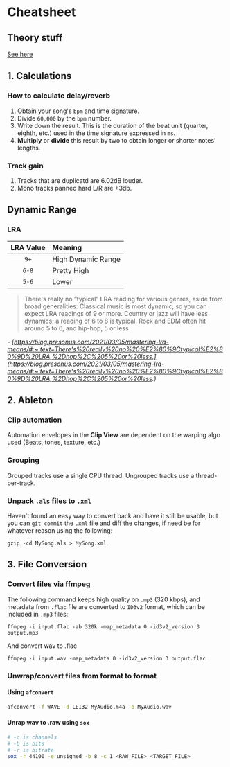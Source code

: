 # Cheatsheet

## Theory stuff
[See here](./theory_cheatsheet.md)

## 1. Calculations

### How to calculate delay/reverb

1. Obtain your song's `bpm` and time signature.
2. Divide `60,000` by the `bpm` number.
3. Write down the result. This is the duration of the beat unit (quarter, eighth, etc.) used in the time signature expressed in `ms`.
4. **Multiply** or **divide** this result by two to obtain longer or shorter notes' lengths.

### Track gain 

1. Tracks that are duplicatd are 6.02dB louder.
2. Mono tracks panned hard L/R are +3db.

## Dynamic Range

### LRA

|LRA Value|Meaning|
|:---:|:---|
|`9+`|High Dynamic Range| 
|`6-8`|Pretty High|
|`5-6`|Lower|

> There's really no “typical” LRA reading for various genres, aside from broad generalities: Classical music is most dynamic, so you can expect LRA readings of 9 or more. Country or jazz will have less dynamics; a reading of 6 to 8 is typical. Rock and EDM often hit around 5 to 6, and hip-hop, 5 or less

_- [https://blog.presonus.com/2021/03/05/mastering-lra-means/#:~:text=There's%20really%20no%20%E2%80%9Ctypical%E2%80%9D%20LRA,%2Dhop%2C%205%20or%20less.](https://blog.presonus.com/2021/03/05/mastering-lra-means/#:~:text=There's%20really%20no%20%E2%80%9Ctypical%E2%80%9D%20LRA,%2Dhop%2C%205%20or%20less.)_

## 2. Ableton

### Clip automation

Automation envelopes in the **Clip View** are dependent on the warping algo used (Beats, tones, texture, etc.)

### Grouping

Grouped tracks use a single CPU thread. Ungrouped tracks use a thread-per-track. 

### Unpack `.als` files to `.xml`

Haven't found an easy way to convert back and have it still be usable, but you can `git commit` the `.xml` file and diff the changes, if need be for whatever reason using the following:
```
gzip -cd MySong.als > MySong.xml
```

## 3. File Conversion

### Convert files via ffmpeg

The following command keeps high quality on `.mp3` (320 kbps), and metadata from 
`.flac` file are converted to `ID3v2` format, which can be included in `.mp3` files:

```
ffmpeg -i input.flac -ab 320k -map_metadata 0 -id3v2_version 3 output.mp3
```

And convert wav to .flac 
```
ffmpeg -i input.wav -map_metadata 0 -id3v2_version 3 output.flac
```

### Unwrap/convert files from format to format

#### Using `afconvert`

```bash
afconvert -f WAVE -d LEI32 MyAudio.m4a -o MyAudio.wav
```

#### Unrap wav to .raw using `sox`

```bash
# -c is channels
# -b is bits
# -r is bitrate
sox -r 44100 -e unsigned -b 8 -c 1 <RAW_FILE> <TARGET_FILE>
```


